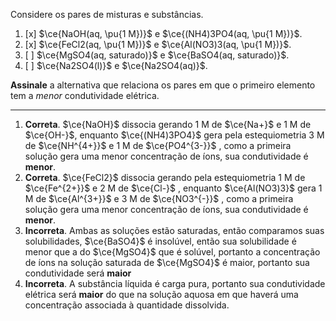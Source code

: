 Considere os pares de misturas e substâncias.

1. [x] $\ce{NaOH(aq, \pu{1 M})}$ e $\ce{(NH4)3PO4(aq, \pu{1 M})}$.
2. [x] $\ce{FeCl2(aq, \pu{1 M})}$ e $\ce{Al(NO3)3(aq, \pu{1 M})}$.
3. [ ] $\ce{MgSO4(aq, saturado)}$ e $\ce{BaSO4(aq, saturado)}$.
4. [ ] $\ce{Na2SO4(l)}$ e $\ce{Na2SO4(aq)}$.

**Assinale** a alternativa que relaciona os pares em que o primeiro elemento tem a *menor* condutividade elétrica.

---

1. **Correta**. $\ce{NaOH}$ dissocia gerando 1 M de $\ce{Na+}$ e 1 M de $\ce{OH-}$, enquanto $\ce{(NH4)3PO4}$ gera pela estequiometria 3 M de $\ce{NH^{4+}}$ e 1 M de $\ce{PO4^{3-}}$ , como a primeira solução gera uma menor concentração de íons, sua condutividade é **menor**.
2. **Correta**. $\ce{FeCl2}$ dissocia  gerando pela estequiometria 1 M de $\ce{Fe^{2+}}$ e 2 M de $\ce{Cl-}$ , enquanto $\ce{Al(NO3)3}$ gera 1 M de $\ce{Al^{3+}}$ e 3 M de $\ce{NO3^{-}}$ , como a primeira solução gera uma menor concentração de íons, sua condutividade é **menor**.
3. **Incorreta**. Ambas as soluções estão saturadas, então comparamos suas solubilidades, $\ce{BaSO4}$ é insolúvel, então sua solubilidade é menor que a do $\ce{MgSO4}$ que é solúvel, portanto a concentração de íons na solução saturada de $\ce{MgSO4}$ é maior, portanto sua condutividade será **maior** 
4. **Incorreta**. A substância líquida é carga pura, portanto sua condutividade elétrica será **maior** do que na solução aquosa em que haverá uma concentração associada à quantidade dissolvida.

